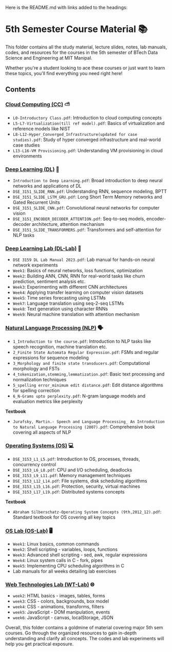 Here is the README.md with links added to the headings:

# 5th Semester Course Material 📚

This folder contains all the study material, lecture slides, notes, lab manuals, codes, and resources for the courses in the 5th semester of BTech Data Science and Engineering at MIT Manipal.

Whether you're a student looking to ace these courses or just want to learn these topics, you'll find everything you need right here!

## Contents

### [Cloud Computing (CC)](./CC) ⛅

- `L0-Introductory Class.pdf`: Introduction to cloud computing concepts
- `L5-L7-Virtualization(till ref model).pdf`: Basics of virtualization and reference models like NIST  
- `L8-L12-Hyper_Converged_Infrastructure(updated for case studies).pdf`: Study of hyper converged infrastructure and real-world case studies
- `L13-L16-VM Provisioning.pdf`: Understanding VM provisioning in cloud environments

### [Deep Learning (DL)](./DL) 🧠

- `Introduction to Deep Learning.pdf`: Broad introduction to deep neural networks and applications of DL
- `DSE_3151_SLIDE_RNN.pdf`: Understanding RNN, sequence modeling, BPTT
- `DSE_3151_SLIDE_LSTM_GRU.pdf`: Long Short Term Memory networks and Gated Recurrent Units
- `DSE_3151_SLIDE_CNN.pdf`: Convolutional neural networks for computer vision  
- `DSE_3151_ENCODER_DECODER_ATTENTION.pdf`: Seq-to-seq models, encoder-decoder architecture, attention mechanism
- `DSE_3151_SLIDE_TRANSFORMERS.pdf`: Transformers and self-attention for NLP tasks

### [Deep Learning Lab (DL-Lab)](./DL-Lab) 🧪

- `DSE 3159 DL Lab Manual 2023.pdf`: Lab manual for hands-on neural network experiments
- `Week1`: Basics of neural networks, loss functions, optimization
- `Week2`: Building ANN, CNN, RNN for real-world tasks like churn prediction, sentiment analysis etc. 
- `Week3`: Experimenting with different CNN architectures
- `Week4`: Applying transfer learning on computer vision datasets 
- `Week5`: Time series forecasting using LSTMs
- `Week7`: Language translation using seq-2-seq LSTMs
- `Week8`: Text generation using character RNNs
- `Week9`: Neural machine translation with attention mechanism

### [Natural Language Processing (NLP)](./NLP) 🗣

- `1_Introduction to the course.pdf`: Introduction to NLP tasks like speech recognition, machine translation etc.  
- `2_Finite State Automata Regular Expression.pdf`: FSMs and regular expressions for sequence modeling
- `3_Morphology and finite state transducers.pdf`: Computational morphology and FSTs
- `4_tokenization,stemming,lemmatization.pdf`: Basic text processing and normalization techniques 
- `5_spelling error_minimum edit distance.pdf`: Edit distance algorithms for spelling correction
- `6_N-Grams upto perplexity.pdf`: N-gram language models and evaluation metrics like perplexity

**Textbook**
- `Jurafsky, Martin.- Speech and Language Processing_ An Introduction to Natural Language Processing (2007).pdf`: Comprehensive book covering all aspects of NLP

### [Operating Systems (OS)](./OS) 💻

- `DSE_3153_L1_L5.pdf`: Introduction to OS, processes, threads, concurrency control
- `DSE_3153_L6_L8.pdf`: CPU and I/O scheduling, deadlocks 
- `DSE_3153_L9_L11.pdf`: Memory management techniques
- `DSE_3153_L12_L14.pdf`: File systems, disk scheduling algorithms 
- `DSE_3153_L15_L16.pdf`: Protection, security, virtual machines
- `DSE_3153_L17_L19.pdf`: Distributed systems concepts

**Textbook**
- `Abraham Silberschatz-Operating System Concepts (9th,2012_12).pdf`: Standard textbook for OS covering all key topics

### [OS Lab (OS-Lab)](./OS-Lab) 🖥️

- `Week1`: Linux basics, common commands
- `Week2`: Shell scripting - variables, loops, functions 
- `Week3`: Advanced shell scripting - sed, awk, regular expressions
- `Week4`: Linux system calls in C - fork, pipes 
- `Week5`: Implementing CPU scheduling algorithms in C
- Lab manuals for all weeks detailing lab exercises  

### [Web Technologies Lab (WT-Lab)](./WT-Lab) 🌐

- `week2`: HTML basics - images, tables, forms
- `week3`: CSS - colors, backgrounds, box model
- `week4`: CSS - animations, transforms, filters  
- `week5`: JavaScript - DOM manipulation, events
- `week6`: JavaScript - canvas, localStorage, JSON

Overall, this folder contains a goldmine of material covering major 5th sem courses. Go through the organized resources to gain in-depth understanding and clarify all concepts. The codes and lab experiments will help you get practical exposure.
